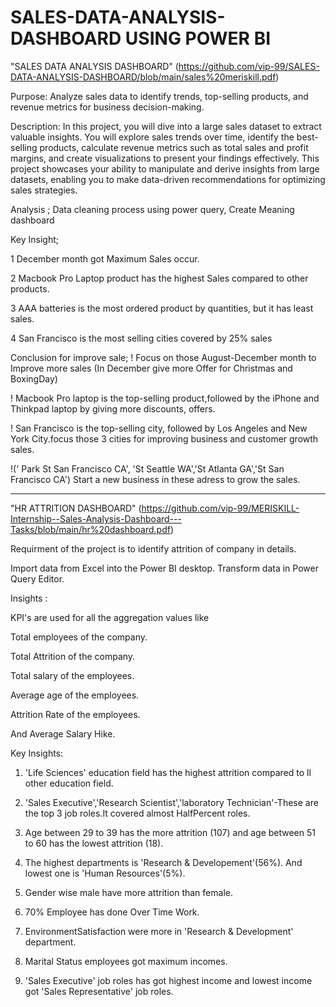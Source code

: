 # SALES-DATA-ANALYSIS-DASHBOARD USING POWER BI

"SALES DATA ANALYSIS DASHBOARD" (https://github.com/vip-99/SALES-DATA-ANALYSIS-DASHBOARD/blob/main/sales%20meriskill.pdf)

Purpose: Analyze sales data to identify trends, top-selling products, and revenue metrics for business decision-making.

Description: In this project, you will dive into a large sales dataset to extract valuable insights. You will explore sales trends over time, identify the best-selling products, calculate revenue metrics such as total sales and profit margins, and create visualizations to present your findings effectively. This project showcases your ability to manipulate and derive insights from large datasets, enabling you to make data-driven recommendations for optimizing sales strategies.

Analysis ; Data cleaning process using power query, Create Meaning dashboard

Key Insight;

1 December month got Maximum Sales occur.

2 Macbook Pro Laptop  product has the highest Sales compared to other products.

3 AAA batteries is the most ordered product by quantities, but it has least sales.

4 San Francisco is the most selling cities covered by 25% sales 

Conclusion for improve sale;
! Focus on those August-December month to Improve more sales
(In December give more Offer for Christmas and BoxingDay)

! Macbook Pro laptop is the top-selling product,followed by the iPhone and Thinkpad laptop by giving more discounts, offers.

! San Francisco is the top-selling city, followed by Los Angeles and New York City.focus those 3 cities for improving business and customer growth sales.

!(' Park St San Francisco CA', 'St Seattle WA','St Atlanta GA','St San Francisco CA') Start a new business in these adress to grow the sales.



------------------------------------------------------------------------------------------------------------------------------------------------------------------



 "HR ATTRITION DASHBOARD"  (https://github.com/vip-99/MERISKILL-Internship--Sales-Analysis-Dashboard---Tasks/blob/main/hr%20dashboard.pdf)

Requirment of the project is to identify attrition of company in details.

Import data from Excel into the Power BI desktop.
Transform data in Power Query Editor.


Insights : 

KPI's are used for all the aggregation values like

Total employees of the company.

Total Attrition of the company.

Total salary of the employees.

Average age of the employees.

Attrition Rate of the employees.

And Average Salary Hike.


Key Insights:

1. 'Life Sciences' education field has the highest attrition compared to ll other education field.

2. 'Sales Executive','Research Scientist','laboratory Technician'-These are the top 3 job roles.It covered almost HalfPercent roles.

3. Age between 29 to 39 has the more attrition (107) and age between 51 to 60 has the lowest attrition (18).

4. The highest departments is 'Research & Developement'(56%). And lowest one is 'Human Resources'(5%).

5. Gender wise male have more attrition than female.

6. 70% Employee has done Over Time Work.

7. EnvironmentSatisfaction were more in 'Research & Development' department.

8. Marital Status employees got maximum incomes.

9. 'Sales Executive' job roles has got highest income and lowest income got 'Sales Representative' job roles.  
